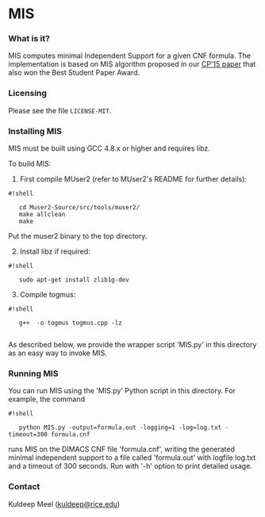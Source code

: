 # MIS #

### What is it? ###
MIS computes minimal Independent Support for a given CNF formula. The implementation is based on MIS algorithm proposed in our [CP'15 paper](http://link.springer.com/article/10.1007/s10601-015-9204-z) that also won the Best Student Paper Award. 

### Licensing ###
Please see the file `LICENSE-MIT`.

### Installing MIS ###

MIS must be built using GCC 4.8.x or higher and requires libz.

To build MIS:

1) First compile MUser2  (refer to MUser2's README for further details):
   

```
#!shell

   cd Muser2-Source/src/tools/muser2/
   make allclean
   make

```
   Put the muser2 binary to the top directory. 
   
2) Install libz if required:


```
#!shell

   sudo apt-get install zlib1g-dev

```
   
3) Compile togmus:
  

```
#!shell

   g++  -o togmus togmus.cpp -lz   


```
As described below, we provide the wrapper script 'MIS.py' in this directory as an easy way to invoke MIS.



### Running MIS ###

You can run MIS using the 'MIS.py' Python script in this directory.
For example, the command


```
#!shell

   python MIS.py -output=formula.out -logging=1 -log=log.txt -timeout=300 formula.cnf 

```

runs MIS on the DIMACS CNF file 'formula.cnf', writing the generated minimal independent support to a file called 'formula.out' with logfile log.txt and a timeout of 300 seconds.
Run with '-h' option to print detailed usage.


### Contact ###

Kuldeep Meel (kuldeep@rice.edu)